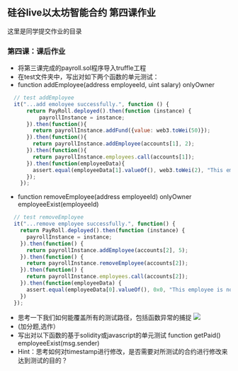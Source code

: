 ## 硅谷live以太坊智能合约 第四课作业
这里是同学提交作业的目录

### 第四课：课后作业
- 将第三课完成的payroll.sol程序导入truffle工程
- 在test文件夹中，写出对如下两个函数的单元测试：
- function addEmployee(address employeeId, uint salary) onlyOwner
``` js
  // test addEmployee
  it("...add emoloyee successfully.", function () {
      return PayRoll.deployed().then(function (instance) {
          payrollInstance = instance;
      }).then(function(){
        return payrollInstance.addFund({value: web3.toWei(50)});
      }).then(function(){
        return payrollInstance.addEmployee(accounts[1], 2);
      }).then(function(){
        return payrollInstance.employees.call(accounts[1]);
      }).then(function(employeeData){
        assert.equal(employeeData[1].valueOf(), web3.toWei(2), "This employee doesn't have salary as 2!");
      });
    });
```

- function removeEmployee(address employeeId) onlyOwner employeeExist(employeeId)
```js
  // test removeEmployee
  it("...remove employee successfully.", function() {
    return PayRoll.deployed().then(function (instance) {
      payrollInstance = instance;
    }).then(function() {
      return payrollInstance.addEmployee(accounts[2], 5);
    }).then(function() {
      return payrollInstance.removeEmployee(accounts[2]);
    }).then(function() {
      return payrollInstance.employees.call(accounts[2]);
    }).then(function(employeeData) {
      assert.equal(employeeData[0].valueOf(), 0x0, "This employee is not removed yet!")
    })
  });
```
- 思考一下我们如何能覆盖所有的测试路径，包括函数异常的捕捉
![](https://github.com/yanyangbaobeiIsEmma/guigulive-operation/blob/master/Lesson4/assignment/testResult.png)
- (加分题,选作）
- 写出对以下函数的基于solidity或javascript的单元测试 function getPaid() employeeExist(msg.sender)
- Hint：思考如何对timestamp进行修改，是否需要对所测试的合约进行修改来达到测试的目的？
